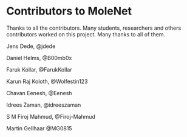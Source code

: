Contributors to MoleNet
=======================

Thanks to all the contributors. Many students, researchers and others contributors worked on this project. Many thanks to all of them.

Jens Dede, @jdede

Daniel Helms, @B00mb0x

Faruk Kollar, @FarukKollar

Karun Raj Koloth, @Wolfestin123

Chavan Eenesh, @Eenesh

Idrees Zaman, @idreeszaman

S M Firoj Mahmud, @Firoj-Mahmud

Martin Gellhaar @MG0815


